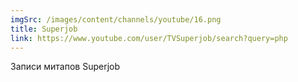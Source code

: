 ```yaml
---
imgSrc: /images/content/channels/youtube/16.png
title: Superjob
link: https://www.youtube.com/user/TVSuperjob/search?query=php
---
```


Записи митапов Superjob
